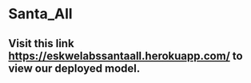 # Santa_All

## Visit this link https://eskwelabssantaall.herokuapp.com/ to view our deployed model.

